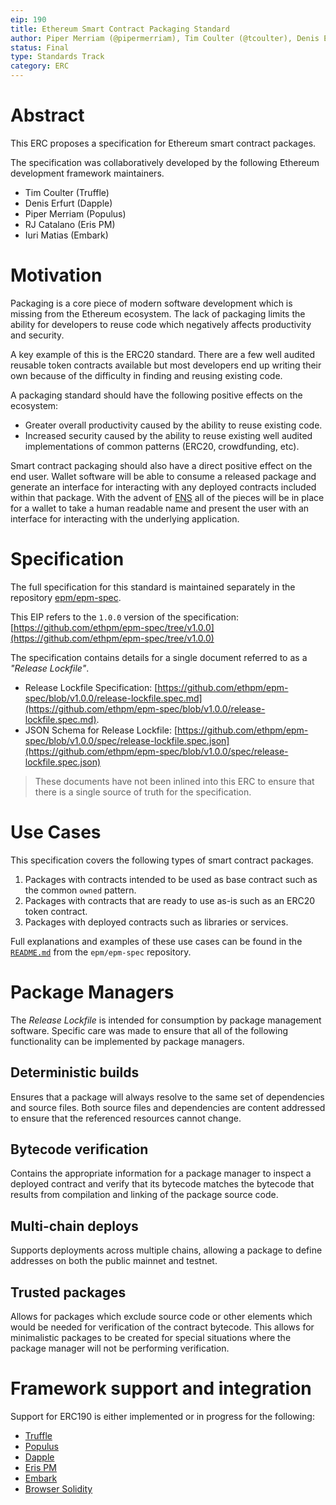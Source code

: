 ```yaml
---
eip: 190
title: Ethereum Smart Contract Packaging Standard
author: Piper Merriam (@pipermerriam), Tim Coulter (@tcoulter), Denis Erfurt (@mhhf), RJ Catalano (@VoR0220), Iuri Matias (@iurimatias)
status: Final
type: Standards Track
category: ERC
---
```


# Abstract

This ERC proposes a specification for Ethereum smart contract packages.  

The specification was collaboratively developed by the following Ethereum development framework maintainers.

* Tim Coulter (Truffle)
* Denis Erfurt (Dapple)
* Piper Merriam (Populus)
* RJ Catalano (Eris PM)
* Iuri Matias (Embark)

# Motivation

Packaging is a core piece of modern software development which is missing from the Ethereum ecosystem.  The lack of packaging limits the ability for developers to reuse code which negatively affects productivity and security.

A key example of this is the ERC20 standard.  There are a few well audited reusable token contracts available but most developers end up writing their own because of the difficulty in finding and reusing existing code.

A packaging standard should have the following positive effects on the ecosystem:

* Greater overall productivity caused by the ability to reuse existing code.
* Increased security caused by the ability to reuse existing well audited implementations of common patterns (ERC20, crowdfunding, etc).

Smart contract packaging should also have a direct positive effect on the end user.  Wallet software will be able to consume a released package and generate an interface for interacting with any deployed contracts included within that package.  With the advent of [ENS](./eip-137.md) all of the pieces will be in place for a wallet to take a human readable name and present the user with an interface for interacting with the underlying application.


# Specification

The full specification for this standard is maintained separately in the repository [epm/epm-spec](https://github.com/ethpm/epm-spec).

This EIP refers to the `1.0.0` version of the specification: [https://github.com/ethpm/epm-spec/tree/v1.0.0](https://github.com/ethpm/epm-spec/tree/v1.0.0)

The specification contains details for a single document referred to as a *"Release Lockfile"*.  

* Release Lockfile Specification: [https://github.com/ethpm/epm-spec/blob/v1.0.0/release-lockfile.spec.md](https://github.com/ethpm/epm-spec/blob/v1.0.0/release-lockfile.spec.md).
* JSON Schema for Release Lockfile: [https://github.com/ethpm/epm-spec/blob/v1.0.0/spec/release-lockfile.spec.json](https://github.com/ethpm/epm-spec/blob/v1.0.0/spec/release-lockfile.spec.json)

> These documents have not been inlined into this ERC to ensure that there is a single source of truth for the specification.


# Use Cases

This specification covers the following types of smart contract packages.

1. Packages with contracts intended to be used as base contract such as the common `owned` pattern.
2. Packages with contracts that are ready to use as-is such as an ERC20 token contract.
3. Packages with deployed contracts such as libraries or services.

Full explanations and examples of these use cases can be found in the [`README.md`](https://github.com/ethpm/epm-spec/blob/v1.0.0/README.md#use-cases) from the `epm/epm-spec` repository.


# Package Managers

The *Release Lockfile* is intended for consumption by package management software.  Specific care was made to ensure that all of the following functionality can be implemented by package managers.


## Deterministic builds

Ensures that a package will always resolve to the same set of dependencies and source files.  Both source files and dependencies are content addressed to ensure that the referenced resources cannot change.


## Bytecode verification

Contains the appropriate information for a package manager to inspect a deployed contract and verify that its bytecode matches the bytecode that results from compilation and linking of the package source code.


## Multi-chain deploys

Supports deployments across multiple chains, allowing a package to define addresses on both the public mainnet and testnet.


## Trusted packages

Allows for packages which exclude source code or other elements which would be needed for verification of the contract bytecode.  This allows for minimalistic packages to be created for special situations where the package manager will not be performing verification.


# Framework support and integration

Support for ERC190 is either implemented or in progress for the following:

* [Truffle](https://truffleframework.com/)
* [Populus](https://populus.readthedocs.io/en/latest/)
* [Dapple](https://dapple.readthedocs.io/en/master/)
* [Eris PM](https://github.com/eris-ltd/eris-cli)
* [Embark](https://github.com/iurimatias/embark-framework)
* [Browser Solidity](https://github.com/ethereum/remix-ide/issues/386)
